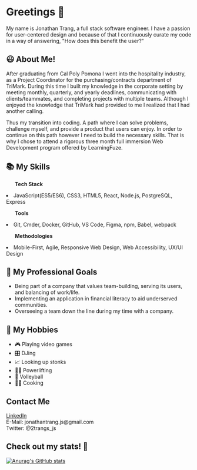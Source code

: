 <!---
jonathantrang/jonathantrang is a ✨ special ✨ repository because its `README.md` (this file) appears on your GitHub profile.
You can click the Preview link to take a look at your changes.
--->
<h1>Greetings 👋</h1>
My name is Jonathan Trang, a full stack software engineer. I have a passion for user-centered design and because of that I continuously curate my code in a way of answering, "How does this benefit the user?"

<h2>😃 About Me!</h2>
<p>After graduating from Cal Poly Pomona I went into the hospitality industry, as a Project Coordinator for the purchasing/contracts department of TriMark. During this time I built my knowledge in the corporate setting by meeting monthly, quarterly, and yearly deadlines, communicating with clients/teammates, and completing projects with multiple teams. Although I enjoyed the knowledge that TriMark had provided to me I realized that I had another calling.</p>

<p>Thus my transition into coding. A path where I can solve problems, challenge myself, and provide a product that users can enjoy. In order to continue on this path however I need to build the necessary skills. That is why I chose to attend a rigorous three month full immersion Web Development program offered by LearningFuze.</p>

<h2>📚 My Skills</h2>
<ul><b>Tech Stack</b></ul>
<li>JavaScript(ES5/ES6), CSS3, HTML5, React, Node.js, PostgreSQL, Express</li>
<ul><b>Tools</b></ul>
<li> Git, Cmder, Docker, GitHub, VS Code, Figma, npm, Babel, webpack</li>
<ul><b>Methodologies</b></ul>
<li>Mobile-First, Agile, Responsive Web Design, Web Accessibility, UX/UI Design</li>

<h2>🧗 My Professional Goals</h2>
<ul>
  <li>Being part of a company that values team-building, serving its users, and balancing of work/life.</li>
  <li>Implementing an application in financial literacy to aid underserved communities.</li>
  <li>Overseeing a team down the line during my time with a company.</li>
</ul>

<h2>🤩 My Hobbies</h2>
<ul>
  <li>🎮 Playing video games</li>
  <li>🎛️ DJing</li>
  <li>📈 Looking up stonks</li>
  <li>🏋️‍♂️ Powerlifting</li>
  <li>🏐 Volleyball</li>
  <li>👨‍🍳 Cooking</li>
</ul>

<h2>Contact Me</h2>
<a href="https://www.linkedin.com/in/jttrang/">LinkedIn</a>
<div>E-Mail: jonathantrang.js@gmail.com</div>
<div>Twitter: @2trangs_js</div>

<h2>Check out my stats! 👀</h2>

[![Anurag's GitHub stats](https://github-readme-stats.vercel.app/api?username=jonathantrang)](https://github.com/anuraghazra/github-readme-stats)
